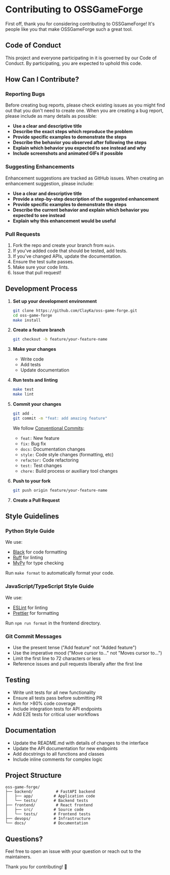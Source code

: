 # Contributing to OSSGameForge

First off, thank you for considering contributing to OSSGameForge! It's people like you that make OSSGameForge such a great tool.

## Code of Conduct

This project and everyone participating in it is governed by our Code of Conduct. By participating, you are expected to uphold this code.

## How Can I Contribute?

### Reporting Bugs

Before creating bug reports, please check existing issues as you might find out that you don't need to create one. When you are creating a bug report, please include as many details as possible:

* **Use a clear and descriptive title**
* **Describe the exact steps which reproduce the problem**
* **Provide specific examples to demonstrate the steps**
* **Describe the behavior you observed after following the steps**
* **Explain which behavior you expected to see instead and why**
* **Include screenshots and animated GIFs if possible**

### Suggesting Enhancements

Enhancement suggestions are tracked as GitHub issues. When creating an enhancement suggestion, please include:

* **Use a clear and descriptive title**
* **Provide a step-by-step description of the suggested enhancement**
* **Provide specific examples to demonstrate the steps**
* **Describe the current behavior and explain which behavior you expected to see instead**
* **Explain why this enhancement would be useful**

### Pull Requests

1. Fork the repo and create your branch from `main`.
2. If you've added code that should be tested, add tests.
3. If you've changed APIs, update the documentation.
4. Ensure the test suite passes.
5. Make sure your code lints.
6. Issue that pull request!

## Development Process

1. **Set up your development environment**
   ```bash
   git clone https://github.com/ClayKa/oss-game-forge.git
   cd oss-game-forge
   make install
   ```

2. **Create a feature branch**
   ```bash
   git checkout -b feature/your-feature-name
   ```

3. **Make your changes**
   - Write code
   - Add tests
   - Update documentation

4. **Run tests and linting**
   ```bash
   make test
   make lint
   ```

5. **Commit your changes**
   ```bash
   git add .
   git commit -m "feat: add amazing feature"
   ```

   We follow [Conventional Commits](https://www.conventionalcommits.org/):
   - `feat:` New feature
   - `fix:` Bug fix
   - `docs:` Documentation changes
   - `style:` Code style changes (formatting, etc)
   - `refactor:` Code refactoring
   - `test:` Test changes
   - `chore:` Build process or auxiliary tool changes

6. **Push to your fork**
   ```bash
   git push origin feature/your-feature-name
   ```

7. **Create a Pull Request**

## Style Guidelines

### Python Style Guide

We use:
- [Black](https://github.com/psf/black) for code formatting
- [Ruff](https://github.com/charliermarsh/ruff) for linting
- [MyPy](http://mypy-lang.org/) for type checking

Run `make format` to automatically format your code.

### JavaScript/TypeScript Style Guide

We use:
- [ESLint](https://eslint.org/) for linting
- [Prettier](https://prettier.io/) for formatting

Run `npm run format` in the frontend directory.

### Git Commit Messages

* Use the present tense ("Add feature" not "Added feature")
* Use the imperative mood ("Move cursor to..." not "Moves cursor to...")
* Limit the first line to 72 characters or less
* Reference issues and pull requests liberally after the first line

## Testing

* Write unit tests for all new functionality
* Ensure all tests pass before submitting PR
* Aim for >80% code coverage
* Include integration tests for API endpoints
* Add E2E tests for critical user workflows

## Documentation

* Update the README.md with details of changes to the interface
* Update the API documentation for new endpoints
* Add docstrings to all functions and classes
* Include inline comments for complex logic

## Project Structure

```
oss-game-forge/
├── backend/          # FastAPI backend
│   ├── app/         # Application code
│   └── tests/       # Backend tests
├── frontend/         # React frontend
│   ├── src/         # Source code
│   └── tests/       # Frontend tests
├── devops/          # Infrastructure
└── docs/            # Documentation
```

## Questions?

Feel free to open an issue with your question or reach out to the maintainers.

Thank you for contributing! 🎉